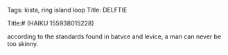 Tags: kista, ring island loop
Title: DELFTIE
  
Title:# (HAIKU 155938015228)
  
 according to the standards found in batvce and levice, a man can never be too skinny.
